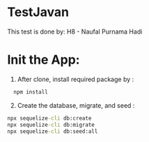 # TestJavan

This test is done by:
H8 - Naufal Purnama Hadi

# Init the App:
1. After clone, install required package by :
```cmd
  npm install
```
2. Create the database, migrate, and seed :
```cmd
npx sequelize-cli db:create
npx sequelize-cli db:migrate
npx sequelize-cli db:seed:all
```
